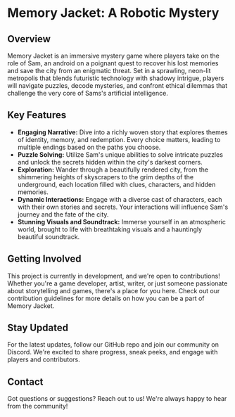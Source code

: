 # Memory Jacket: A Robotic Mystery

## Overview
Memory Jacket is an immersive mystery game where players take on the role of Sam, an android on a poignant quest to recover his lost memories and save the city from an enigmatic threat. Set in a sprawling, neon-lit metropolis that blends futuristic technology with shadowy intrigue, players will navigate puzzles, decode mysteries, and confront ethical dilemmas that challenge the very core of Sams's artificial intelligence.

## Key Features
- **Engaging Narrative:** Dive into a richly woven story that explores themes of identity, memory, and redemption. Every choice matters, leading to multiple endings based on the paths you choose.
- **Puzzle Solving:** Utilize Sam's unique abilities to solve intricate puzzles and unlock the secrets hidden within the city's darkest corners.
- **Exploration:** Wander through a beautifully rendered city, from the shimmering heights of skyscrapers to the grim depths of the underground, each location filled with clues, characters, and hidden memories.
- **Dynamic Interactions:** Engage with a diverse cast of characters, each with their own stories and secrets. Your interactions will influence Sam's journey and the fate of the city.
- **Stunning Visuals and Soundtrack:** Immerse yourself in an atmospheric world, brought to life with breathtaking visuals and a hauntingly beautiful soundtrack.

## Getting Involved
This project is currently in development, and we're open to contributions! Whether you're a game developer, artist, writer, or just someone passionate about storytelling and games, there's a place for you here. Check out our contribution guidelines for more details on how you can be a part of Memory Jacket.

## Stay Updated
For the latest updates, follow our GitHub repo and join our community on Discord. We're excited to share progress, sneak peeks, and engage with players and contributors.

## Contact
Got questions or suggestions? Reach out to us! We're always happy to hear from the community!